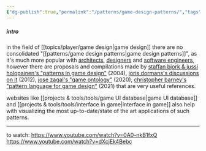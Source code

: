 ```yaml
---
{"dg-publish":true,"permalink":"/patterns/game-design-patterns/","tags":["gamedesign","patterns","🌱"],"created":"2024-05-23T19:36:14.003-03:00","updated":"2024-05-28T18:07:45.189-03:00"}
---
```


##### intro

in the field of [[topics/player/game design\|game design]] there are no consolidated "[[patterns/game design patterns\|game design patterns]]", as it's much more popular with [architects](https://patternlanguage.cc/), [designers](https://maggieappleton.com/patterns) and [software engineers](https://gordonbrander.com/pattern/), however there are proposals and compilations made by [staffan bjork & jussi holopainen's "patterns in game design"](http://virt10.itu.chalmers.se/index.php/Main_Page) (2004), [joris dormans's discussions on it](https://pure.hva.nl/ws/portalfiles/portal/141730/556198_Dissertatie_Dormans.pdf) (2012), [jose zagal's "game ontology"](https://www.gameontology.com/index.php/Main_Page) (2020), [christopher barney's "pattern language for game design"](https://patternlanguageforgamedesign.com/PatternLibraryApp/PatternLibrary/) (2021) that are very useful references.

websites like [[projects & tools/tools/game UI database\|game UI database]] and [[projects & tools/tools/interface in game\|interface in game]] also help with visualizing the most up-to-date/state of the art applications of such patterns.

---
to watch:
https://www.youtube.com/watch?v=0A0-nkB1fxQ
https://www.youtube.com/watch?v=dXcjEk4Bebc
